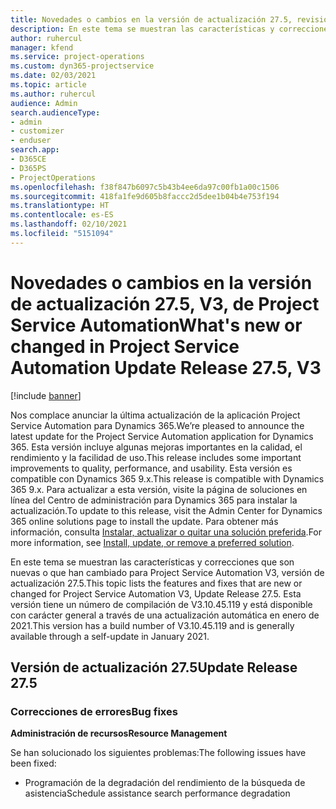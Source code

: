 ```yaml
---
title: Novedades o cambios en la versión de actualización 27.5, revisión V3, de Project Service Automation
description: En este tema se muestran las características y correcciones disponibles en Project Service Automation, versión de actualización 27.5, revisión V3.
author: ruhercul
manager: kfend
ms.service: project-operations
ms.custom: dyn365-projectservice
ms.date: 02/03/2021
ms.topic: article
ms.author: ruhercul
audience: Admin
search.audienceType:
- admin
- customizer
- enduser
search.app:
- D365CE
- D365PS
- ProjectOperations
ms.openlocfilehash: f38f847b6097c5b43b4ee6da97c00fb1a00c1506
ms.sourcegitcommit: 418fa1fe9d605b8faccc2d5dee1b04b4e753f194
ms.translationtype: HT
ms.contentlocale: es-ES
ms.lasthandoff: 02/10/2021
ms.locfileid: "5151094"
---
```

# <a name="whats-new-or-changed-in-project-service-automation-update-release-275-v3"></a><span data-ttu-id="7fb9e-103">Novedades o cambios en la versión de actualización 27.5, V3, de Project Service Automation</span><span class="sxs-lookup"><span data-stu-id="7fb9e-103">What's new or changed in Project Service Automation Update Release 27.5, V3</span></span>

[!include [banner](../includes/psa-now-project-operations.md)]

<span data-ttu-id="7fb9e-104">Nos complace anunciar la última actualización de la aplicación Project Service Automation para Dynamics 365.</span><span class="sxs-lookup"><span data-stu-id="7fb9e-104">We’re pleased to announce the latest update for the Project Service Automation application for Dynamics 365.</span></span> <span data-ttu-id="7fb9e-105">Esta versión incluye algunas mejoras importantes en la calidad, el rendimiento y la facilidad de uso.</span><span class="sxs-lookup"><span data-stu-id="7fb9e-105">This release includes some important improvements to quality, performance, and usability.</span></span> <span data-ttu-id="7fb9e-106">Esta versión es compatible con Dynamics 365 9.x.</span><span class="sxs-lookup"><span data-stu-id="7fb9e-106">This release is compatible with Dynamics 365 9.x.</span></span> <span data-ttu-id="7fb9e-107">Para actualizar a esta versión, visite la página de soluciones en línea del Centro de administración para Dynamics 365 para instalar la actualización.</span><span class="sxs-lookup"><span data-stu-id="7fb9e-107">To update to this release, visit the Admin Center for Dynamics 365 online solutions page to install the update.</span></span> <span data-ttu-id="7fb9e-108">Para obtener más información, consulta [Instalar, actualizar o quitar una solución preferida](https://docs.microsoft.com/power-platform/admin/install-remove-preferred-solution).</span><span class="sxs-lookup"><span data-stu-id="7fb9e-108">For more information, see [Install, update, or remove a preferred solution](https://docs.microsoft.com/power-platform/admin/install-remove-preferred-solution).</span></span>

<span data-ttu-id="7fb9e-109">En este tema se muestran las características y correcciones que son nuevas o que han cambiado para Project Service Automation V3, versión de actualización 27.5.</span><span class="sxs-lookup"><span data-stu-id="7fb9e-109">This topic lists the features and fixes that are new or changed for Project Service Automation V3, Update Release 27.5.</span></span> <span data-ttu-id="7fb9e-110">Esta versión tiene un número de compilación de V3.10.45.119 y está disponible con carácter general a través de una actualización automática en enero de 2021.</span><span class="sxs-lookup"><span data-stu-id="7fb9e-110">This version has a build number of V3.10.45.119 and is generally available through a self-update in January 2021.</span></span>

## <a name="update-release-275"></a><span data-ttu-id="7fb9e-111">Versión de actualización 27.5</span><span class="sxs-lookup"><span data-stu-id="7fb9e-111">Update Release 27.5</span></span>

### <a name="bug-fixes"></a><span data-ttu-id="7fb9e-112">Correcciones de errores</span><span class="sxs-lookup"><span data-stu-id="7fb9e-112">Bug fixes</span></span>


<span data-ttu-id="7fb9e-113">**Administración de recursos**</span><span class="sxs-lookup"><span data-stu-id="7fb9e-113">**Resource Management**</span></span>

<span data-ttu-id="7fb9e-114">Se han solucionado los siguientes problemas:</span><span class="sxs-lookup"><span data-stu-id="7fb9e-114">The following issues have been fixed:</span></span>

- <span data-ttu-id="7fb9e-115">Programación de la degradación del rendimiento de la búsqueda de asistencia</span><span class="sxs-lookup"><span data-stu-id="7fb9e-115">Schedule assistance search performance degradation</span></span>

